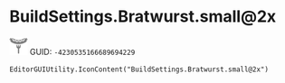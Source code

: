 # BuildSettings.Bratwurst.small@2x
![](/img/BuildSettings.Bratwurst.small@2x.png)
GUID: `-4230535166689694229`
```
EditorGUIUtility.IconContent("BuildSettings.Bratwurst.small@2x")
```
